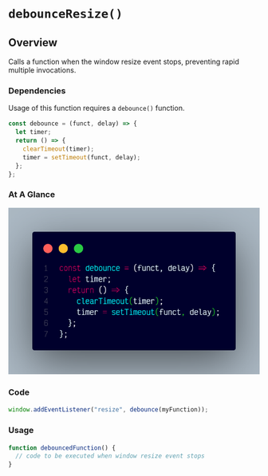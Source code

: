 # `debounceResize()`

## Overview

Calls a function when the window resize event stops, preventing rapid multiple invocations.

### Dependencies

Usage of this function requires a `debounce()` function.

```js
const debounce = (funct, delay) => {
  let timer;
  return () => {
    clearTimeout(timer);
    timer = setTimeout(funct, delay);
  };
};
```

### At A Glance

![A screenshot of the titular code snippet](../snapshots/debounceResize.png)

### Code

```js
window.addEventListener("resize", debounce(myFunction));
```

### Usage

```js
function debouncedFunction() {
  // code to be executed when window resize event stops
}
```
